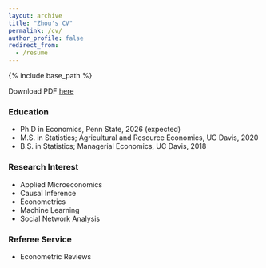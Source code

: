 ```yaml
---
layout: archive
title: "Zhou's CV"
permalink: /cv/
author_profile: false
redirect_from:
  - /resume
---
```


{% include base_path %}

Download PDF [here](https://drive.google.com/file/d/1mu_xTxgMCUJsCIpJP8ia_XYF1nhdt5CE/view?usp=drive_link)

### Education
* Ph.D in Economics, Penn State, 2026 (expected)
* M.S. in Statistics; Agricultural and Resource Economics, UC Davis, 2020
* B.S. in Statistics; Managerial Economics, UC Davis, 2018

### Research Interest
* Applied Microeconomics
* Causal Inference
* Econometrics
* Machine Learning
* Social Network Analysis
  
### Referee Service
* Econometric Reviews
